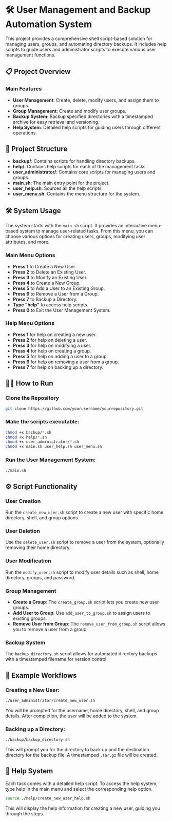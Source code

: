 # 🛠️ User Management and Backup Automation System

This project provides a comprehensive shell script-based solution for managing users, groups, and automating directory backups. It includes help scripts to guide users and administrator scripts to execute various user management functions.

## 📋 Project Overview

### Main Features

- **User Management**: Create, delete, modify users, and assign them to groups.
- **Group Management**: Create and modify user groups.
- **Backup System**: Backup specified directories with a timestamped archive for easy retrieval and versioning.
- **Help System**: Detailed help scripts for guiding users through different operations.

## 📂 Project Structure

- **backup/**: Contains scripts for handling directory backups.
- **help/**: Contains help scripts for each of the management tasks.
- **user_administrator/**: Contains core scripts for managing users and groups.
- **main.sh**: The main entry point for the project.
- **user_help.sh**: Sources all the help scripts.
- **user_menu.sh**: Contains the menu structure for the system.

## 🛠️ System Usage

The system starts with the `main.sh` script. It provides an interactive menu-based system to manage user-related tasks. From this menu, you can choose various options for creating users, groups, modifying user attributes, and more.

### Main Menu Options

- **Press 1** to Create a New User.
- **Press 2** to Delete an Existing User.
- **Press 3** to Modify an Existing User.
- **Press 4** to Create a New Group.
- **Press 5** to Add a User to an Existing Group.
- **Press 6** to Remove a User from a Group.
- **Press 7** to Backup a Directory.
- **Type "help"** to access help scripts.
- **Press 0** to Exit the User Management System.

### Help Menu Options

- **Press 1** for help on creating a new user.
- **Press 2** for help on deleting a user.
- **Press 3** for help on modifying a user.
- **Press 4** for help on creating a group.
- **Press 5** for help on adding a user to a group.
- **Press 6** for help on removing a user from a group.
- **Press 7** for help on backing up a directory.

## 🧑‍💻 How to Run

### Clone the Repository

```bash
git clone https://github.com/yourusername/yourrepository.git
```

### Make the scripts executable:

```bash
chmod +x backup/*.sh
chmod +x help/*.sh
chmod +x user_administrator/*.sh
chmod +x main.sh user_help.sh user_menu.sh
```

### Run the User Management System:

```bash
./main.sh
```

## ⚙️ Script Functionality

### User Creation

Run the `create_new_user.sh` script to create a new user with specific home directory, shell, and group options.

### User Deletion

Use the `delete_user.sh` script to remove a user from the system, optionally removing their home directory.

### User Modification

Run the `modify_user.sh` script to modify user details such as shell, home directory, groups, and password.

### Group Management

- **Create a Group**: The `create_group.sh` script lets you create new user groups.
- **Add User to Group**: Use `add_user_to_group.sh` to assign users to existing groups.
- **Remove User from Group**: The `remove_user_from_group.sh` script allows you to remove a user from a group.

### Backup System
The `backup_directory.sh` script allows for automated directory backups with a timestamped filename for version control.


## 🔧 Example Workflows

### Creating a New User:
```bash
./user_administrator/create_new_user.sh
```

You will be prompted for the username, home directory, shell, and group details. After completion, the user will be added to the system.

### Backing up a Directory:

```bash
./backup/backup_directory.sh
```

This will prompt you for the directory to back up and the destination directory for the backup file. A timestamped `.tar.gz` file will be created.

## 📑 Help System

Each task comes with a detailed help script. To access the help system, type help in the main menu and select the corresponding help option.

```bash
source ./help/create_new_user_help.sh
```
This will display the help information for creating a new user, guiding you through the steps.

